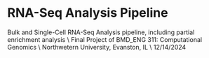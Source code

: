# RNA-Seq Analysis Pipeline
Bulk and Single-Cell RNA-Seq Analysis pipeline, including partial enrichment analysis \\
Final Project of BMD_ENG 311: Computational Genomics \\
Northwetern University, Evanston, IL \\
12/14/2024
